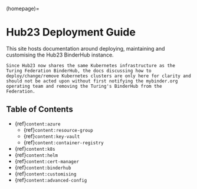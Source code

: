 (homepage)=
# Hub23 Deployment Guide

This site hosts documentation around deploying, maintaining and customising the Hub23 BinderHub instance.

```{warning}
Since Hub23 now shares the same Kubernetes infrastructure as the Turing Federation BinderHub, the docs discussing how to deploy/change/remove Kubernetes clusters are only here for clarity and should not be acted upon without first notifying the mybinder.org operating team and removing the Turing's BinderHub from the Federation.
```

## Table of Contents

- {ref}`content:azure`
  - {ref}`content:resource-group`
  - {ref}`content:key-vault`
  - {ref}`content:container-registry`
- {ref}`content:k8s`
- {ref}`content:helm`
- {ref}`content:cert-manager`
- {ref}`content:binderhub`
- {ref}`content:customising`
- {ref}`content:advanced-config`
